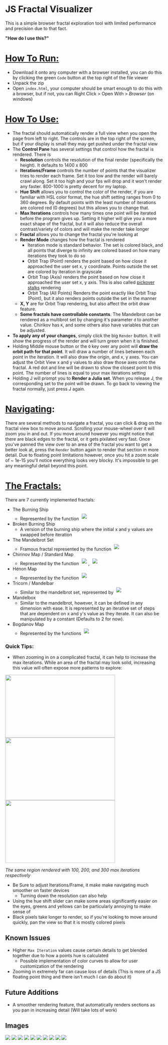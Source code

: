 # JS Fractal Visualizer

This is a simple browser fractal exploration tool with limited performance and precision due to that fact.

**"How do I use this?"**
# <u>How To Run:</u>
* Download it onto any computer with a browser installed, you can do this by clicking the green `Code` button at the top right of the file viewer
* Unpack the zip
* Open `index.html`, your computer should be smart enough to do this with a browser, but if not, you can Right Click > Open With > *Browser* (on windows)
# <u>How To Use:</u>
* The fractal should automatically render a full view when you open the page from left to right. The controls are in the top right of the screen, but if your display is small they may get pushed under the fractal view
* The **Control Pane** has several settings that control how the fractal is rendered. There is
	- **Resolution** controls the resolution of the final render (specifically the height). It defaults to 1400 x 800
	- **Iterations/Frame** controls the number of points that the visualizer tries to render each frame. Set it too low and the render will barely crawl along. Set it too high and your fps will drop and it won't render any faster. 800-1000 is pretty decent for my laptop.
	- **Hue Shift** allows you to control the color of the render, if you are familiar with HSL color format, the hue shift setting ranges from 0 to 360 degrees. By default points with the least number of iterations are colored red (0 degrees) but this allows you to change that.
	- **Max Iterations** controls how many times one point will be iterated before the program gives up. Setting it higher will give you a more exact shape of the fractal, but it will also reduce the overall contrast/variety of colors and will make the render take longer
	- **Fractal** allows you to change the fractal you're looking at
	- **Render Mode** changes how the fractal is rendered
		- Iteration mode is standard behavior. The set is colored black, and all points that diverge to infinity are colored based on how many iterations they took to do so
		- Orbit Trap (Point) renders the point based on how close it approached the user set x, y coordinate. Points outside the set are colored by iteration in grayscale
		- Orbit Trap (Axis) renders the point based on how close it approached the user set x, y axis. This is also called [pickover stalks](https://en.wikipedia.org/wiki/Pickover_stalk) rendering
		- Orbit Trap (All Points) Renders the point exactly like Orbit Trap (Point), but it also renders points outside the set in the manner
	- **X, Y** are for Orbit Trap rendering, but also affect the orbit draw feature.
	- **Some fractals have controllable constants**. The Mandelbrot can be rendered as a multibrot set by changing it's parameter `d` to another value. Chirikov has `K`, and some others also have variables that can be adjusted.
* **To apply any of your changes**, simply click the big `Render` button. It will show the progress of the render and will turn green when it is finished.
* Holding Middle mouse button or the `O` key over any point will **draw the orbit path for that point**. It will draw a number of lines between each point in the iteration. It will also draw the origin, and x, y axes. You can adjust the Orbit View x and y values to also draw those axes onto the fractal. A red dot and line will be drawn to show the closest point to this point. The number of lines is equal to your max iterations setting
* Holding J will prompt you to **Render a Julia set**. When you release J, the corresponding set to the point will be drawn. To go back to viewing the fractal normally, just press J again.

# <u>Navigating</u>:
There are several methods to navigate a fractal, you can click & drag on the fractal view box to move around. Scrolling your mouse-wheel over it will zoom you in and out. If you move around however you might notice that there are black edges to the fractal, or it gets pixilated very fast. Once you've panned the view over to an area of the fractal you want to get a better look at, press the `Render` button again to render that section in more detail. Due to floating point limitations however, once you hit a zoom scale of ~ 1e-15 you'll notice everything looks very blocky. It's impossible to get any meaningful detail beyond this point.

# <u>The Fractals:</u>
There are 7 currently implemented fractals:
* The Burning Ship
	* Represented by the function <img style="background-color: white; padding: 5px; border-radius: 5px; display: inline-block;" src="https://wikimedia.org/api/rest_v1/media/math/render/svg/c163d06790d201f33305e5eae47b523a6c8b1e33">
* Broken Burning Ship
	* A version of the burning ship where the initial x and y values are swapped before iteration
* The Mandelbrot Set
	* Framous fractal represented by the function <img style="background-color: white; padding: 5px; border-radius: 5px; display: inline-block;" src="https://wikimedia.org/api/rest_v1/media/math/render/svg/191627a3eebdd6608c9b226786defc468b747502">
* Chirinov Map / Standard Map
	* Represented by the function <img style="background-color: white; padding: 5px; border-radius: 5px; display: inline-block;" src="https://wikimedia.org/api/rest_v1/media/math/render/svg/6aaa7238221f3348dbbe5699896a81e113713040">, <img style="background-color: white; padding: 5px; border-radius: 5px; display: inline-block;" src="https://wikimedia.org/api/rest_v1/media/math/render/svg/0c3e9303a68971b9dbe32c071ed06415a9a52636">
* Hénon Map
	* Represented by the function <img style="background-color: white; padding: 5px; border-radius: 5px; display: inline-block;" src="https://wikimedia.org/api/rest_v1/media/math/render/svg/87672565712868250e7d2b410307bb1b047f31a7">
* Tricorn / Mandelbar
	* Similar to the mandelbrot set, represented by <img style="background-color: white; padding: 5px; border-radius: 5px; display: inline-block;" src="https://wikimedia.org/api/rest_v1/media/math/render/svg/adee2ebd905355474d40cca3df638690e8fa0893">
* Mandelbox
	* Similar to the mandelbrot, however, it can be defined in any dimension with ease. It is represented by an iterative set of steps that are dependent on x and y's value as they iterate. It can also be manipulated by a constant (Defaults to 2 for now).
* Bogdanov Map
	* Represented by the functions <img style="background-color: white; padding: 5px; border-radius: 5px; display: inline-block;" src="https://wikimedia.org/api/rest_v1/media/math/render/svg/c0b391c45aef979aed3daa546536016a8ebee34f">
### Quick Tips:
* When zooming in on a complicated fractal, it can help to increase the max iterations. While an area of the fractal may look solid, increasing this value will often expose more patterns to explore:
<div style="display: flex; flex-wrap: wrap;">
	<img style="width: 350px; height: 200px;" src="https://i.imgur.com/HVcrglI.png">
	<img style="width: 350px; height: 200px;" src="https://i.imgur.com/rZEdmDc.png">
	<img style="width: 350px; height: 200px;" src="https://i.imgur.com/6kssUsE.png">
</div>

_The same region rendered with 100, 200, and 300 max iterations respectively_

* Be Sure to adjust Iterations/Frame, it make make navigating much smoother on faster devices
	- Turning down the resolution can also help
* Using the hue shift slider can make some areas significantly easier on the eyes, greens and yellows can be particularly annoying to make sense of
* Black pixels take longer to render, so if you're looking to move around quickly, pan the view so that it is mostly colored pixels

## Known Issues
* Higher `Max Iteration` values cause certain details to get blended together due to how a points hue is calculated
	- Possible implementation of color curves to allow for user customization of the rendering
* Zooming in extremely far can cause loss of details (This is more of a JS floating point thing and there isn't much I can do about it)

## Future Additions
* A smoother rendering feature, that automatically renders sections as you pan in increasing detail (Will take lots of work)

## Images
![](https://i.imgur.com/KuOI26i.png)
![](https://i.imgur.com/5uqhO1Q.png)
![](https://i.imgur.com/IW37OeI.png)
![](https://i.imgur.com/rZEdmDc.png)
![](https://i.imgur.com/mW4WV8J.png)
![](https://i.imgur.com/2Eay9gI.png)
![](https://i.imgur.com/wOUcsuS.png)
![](https://i.imgur.com/ycRtFTS.png)
![](https://i.imgur.com/ozwXG6E.png)
![](https://i.imgur.com/RgqcuYS.png)
